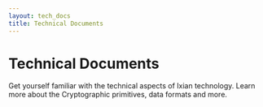 ```yaml
---
layout: tech_docs
title: Technical Documents
---
```

# Technical Documents
Get yourself familiar with the technical aspects of Ixian technology. Learn more about the Cryptographic primitives, data formats and more. 
